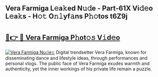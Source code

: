 ## Vera Farmiga L𝚎a𝚔ed N𝚞𝚍e - Part-61X Vi𝚍𝚎o L𝚎a𝚔s - H𝚘𝚝 O𝚗𝚕yf𝚊ns P𝚑𝚘tos t6Z9j

# <h2><a href="http://kf7lb2.oniu.top/?m=Vera+Farmiga">🔗👉 🔴 Vera Farmiga P𝚑ot𝚘𝚜 V𝚒d𝚎o</a></h2>

[![Vera Farmiga Nu𝚍e𝚜](https://i.imgur.com/0qMVB7G.gif)](http://kf7lb2.oniu.top/?m=Vera+Farmiga)
Digital trendsetter Vera Farmiga, known for disseminating dance and lifestyle ideas, through performances and personal vlogs. The public face of Vera Farmiga exudes warmth and authenticity, yet the inner workings of his private life remain a puzzle.  

